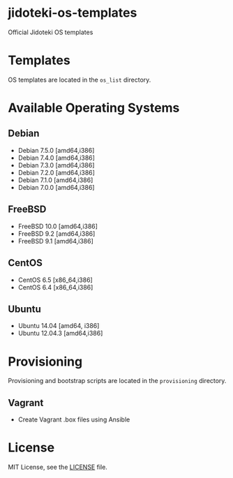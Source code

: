 jidoteki-os-templates
=====================

Official Jidoteki OS templates

# Templates

OS templates are located in the `os_list` directory.

# Available Operating Systems

## Debian

* Debian 7.5.0 [amd64,i386]
* Debian 7.4.0 [amd64,i386]
* Debian 7.3.0 [amd64,i386]
* Debian 7.2.0 [amd64,i386]
* Debian 7.1.0 [amd64,i386]
* Debian 7.0.0 [amd64,i386]

## FreeBSD

* FreeBSD 10.0 [amd64,i386]
* FreeBSD 9.2 [amd64,i386]
* FreeBSD 9.1 [amd64,i386]

## CentOS

* CentOS 6.5 [x86_64,i386]
* CentOS 6.4 [x86_64,i386]

## Ubuntu

* Ubuntu 14.04 [amd64, i386]
* Ubuntu 12.04.3 [amd64,i386]

# Provisioning

Provisioning and bootstrap scripts are located in the `provisioning` directory.

## Vagrant

* Create Vagrant .box files using Ansible

# License

MIT License, see the [LICENSE](https://github.com/unscramble/jidoteki-os-templates/blob/master/LICENSE) file.
